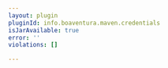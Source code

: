 ```yaml
---
layout: plugin
pluginId: info.boaventura.maven.credentials
isJarAvailable: true
error: ''
violations: []

---
```

